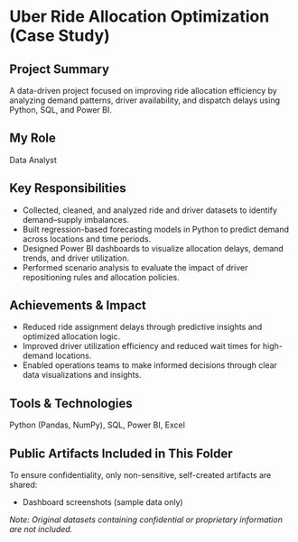 # Uber Ride Allocation Optimization (Case Study)

## Project Summary
A data-driven project focused on improving ride allocation efficiency by analyzing demand patterns, driver availability, and dispatch delays using Python, SQL, and Power BI.

## My Role
Data Analyst

## Key Responsibilities
- Collected, cleaned, and analyzed ride and driver datasets to identify demand–supply imbalances.
- Built regression-based forecasting models in Python to predict demand across locations and time periods.
- Designed Power BI dashboards to visualize allocation delays, demand trends, and driver utilization.
- Performed scenario analysis to evaluate the impact of driver repositioning rules and allocation policies.

## Achievements & Impact
- Reduced ride assignment delays through predictive insights and optimized allocation logic.
- Improved driver utilization efficiency and reduced wait times for high-demand locations.
- Enabled operations teams to make informed decisions through clear data visualizations and insights.

## Tools & Technologies
Python (Pandas, NumPy), SQL, Power BI, Excel

## Public Artifacts Included in This Folder
To ensure confidentiality, only non-sensitive, self-created artifacts are shared:
- Dashboard screenshots (sample data only)

*Note: Original datasets containing confidential or proprietary information are not included.*
